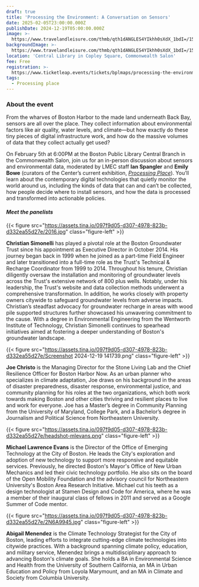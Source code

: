 ```yaml
---
draft: true
title: 'Processing the Environment: A Conversation on Sensors'
date: 2025-02-05T23:00:00.000Z
publishDate: 2024-12-19T05:00:00.000Z
image: >-
  https://www.travelandleisure.com/thmb/qth1dANGLES4YIkhh0sXdX_1bdI=/1500x0/filters:no_upscale():max_bytes(150000):strip_icc()/TAL-boston-harbor-SKYLINEVSOG0423-8e59cfd18f134c758a36a9d9d58d1333.jpg
backgroundImage: >-
  https://www.travelandleisure.com/thmb/qth1dANGLES4YIkhh0sXdX_1bdI=/1500x0/filters:no_upscale():max_bytes(150000):strip_icc()/TAL-boston-harbor-SKYLINEVSOG0423-8e59cfd18f134c758a36a9d9d58d1333.jpg
location: 'Central Library in Copley Square, Commonwealth Salon'
fee: Free
registration: >-
  https://www.ticketleap.events/tickets/bplmaps/processing-the-environment-a-conversation-on-sensors
tags:
  - Processing place
---
```


### About the event

From the wharves of Boston Harbor to the made land underneath Back Bay, sensors are all over the place. They collect information about environmental factors like air quality, water levels, and climate—but how exactly do these tiny pieces of digital infrastructure work, and how do the massive volumes of data that they collect actually get used?

On February 5th at 6:00PM at the Boston Public Library Central Branch in the Commonwealth Salon, join us for an in-person discussion about sensors and environmental data, moderated by LMEC staff **Ian Spangler** and **Emily Bowe** (curators of the Center’s current exhibition, *[Processing Place](https://www.leventhalmap.org/digital-exhibitions/processing-place/)*). You’ll learn about the contemporary digital technologies that quietly monitor the world around us, including the kinds of data that can and can’t be collected, how people decide where to install sensors, and how the data is processed and transformed into actionable policies.

#### ***Meet the panelists***

{{< figure src="https://assets.tina.io/097f9d05-d307-4978-823b-d332ea55d27e/2016.jpg" class="figure-left" >}}

**Christian Simonelli** has played a pivotal role at the Boston Groundwater Trust since his appointment as Executive Director in October 2014. His journey began back in 1999 when he joined as a part-time Field Engineer and later transitioned into a full-time role as the Trust's Technical & Recharge Coordinator from 1999 to 2014. Throughout his tenure, Christian diligently oversaw the installation and monitoring of groundwater levels across the Trust's extensive network of 800 plus wells. Notably, under his leadership, the Trust's website and data collection methods underwent a comprehensive transformation. In addition, he works closely with property owners citywide to safeguard groundwater levels from adverse impacts. Christian’s steadfast advocacy for groundwater recharge in areas with wood pile supported structures further showcased his unwavering commitment to the cause. With a degree in Environmental Engineering from the Wentworth Institute of Technology, Christian Simonelli continues to spearhead initiatives aimed at fostering a deeper understanding of Boston's groundwater landscape.

{{< figure src="https://assets.tina.io/097f9d05-d307-4978-823b-d332ea55d27e/Screenshot 2024-12-19 141739.png" class="figure-left" >}}

**Joe Christo** is the Managing Director for the Stone Living Lab and the Chief Resilience Officer for Boston Harbor Now. As an urban planner who specializes in climate adaptation, Joe draws on his background in the areas of disaster preparedness, disaster response, environmental justice, and community planning for his roles at the two organizations, which both work towards making Boston and other cities thriving and resilient places to live and work for everyone. Joe has a Master’s degree in Community Planning from the University of Maryland, College Park, and a Bachelor’s degree in Journalism and Political Science from Northeastern University.

{{< figure src="https://assets.tina.io/097f9d05-d307-4978-823b-d332ea55d27e/headshot-mlevans.png" class="figure-left" >}}

**Michael Lawrence Evans** is the Director of the Office of Emerging Technology at the City of Boston. He leads the City's exploration and adoption of new technology to support more responsive and equitable services. Previously, he directed Boston's Mayor's Office of New Urban Mechanics and led their civic technology portfolio. He also sits on the board of the Open Mobility Foundation and the advisory council for Northeastern University's Boston Area Research Initiative. Michael cut his teeth as a design technologist at Stamen Design and Code for America, where he was a member of their inaugural class of fellows in 2011 and served as a Google Summer of Code mentor.

{{< figure src="https://assets.tina.io/097f9d05-d307-4978-823b-d332ea55d27e/2N6A9945.jpg" class="figure-left" >}}

**Abigail Menendez** is the Climate Technology Strategist for the City of Boston, leading efforts to integrate cutting-edge climate technologies into citywide practices. With a background spanning climate policy, education, and military service, Menendez brings a multidisciplinary approach to advancing Boston's climate goals. She holds a BA in Environmental Science and Health from the University of Southern California, an MA in Urban Education and Policy from Loyola Marymount, and an MA in Climate and Society from Columbia University.
